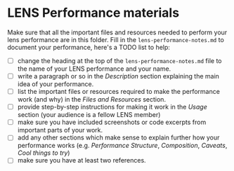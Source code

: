 # LENS Performance materials

Make sure that all the important files and resources needed to perform your lens performance are in this folder. Fill in the `lens-performance-notes.md` to document your performance, here's a TODO list to help:

- [ ] change the heading at the top of the `lens-performance-notes.md` file to the name of your LENS performance and your name.
- [ ] write a paragraph or so in the _Description_ section explaining the main idea of your performance.
- [ ] list the important files or resources required to make the performance work (and why) in the _Files and Resources_ section.
- [ ] provide step-by-step instructions for making it work in the _Usage_ section (your audience is a fellow LENS member)
- [ ] make sure you have included screenshots or code excerpts from important parts of your work.
- [ ] add any other sections which make sense to explain further how your performance works (e.g. _Performance Structure_, _Composition_,  _Caveats_, _Cool things to try_)
- [ ] make sure you have at least two references.
